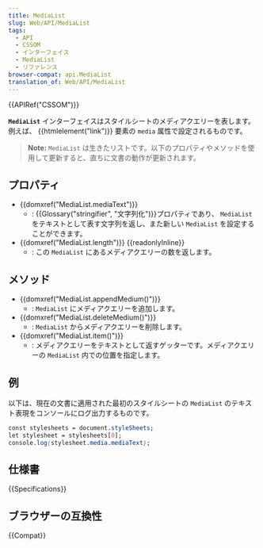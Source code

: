 ```yaml
---
title: MediaList
slug: Web/API/MediaList
tags:
  - API
  - CSSOM
  - インターフェイス
  - MediaList
  - リファレンス
browser-compat: api.MediaList
translation_of: Web/API/MediaList
---
```

{{APIRef("CSSOM")}}

**`MediaList`** インターフェイスはスタイルシートのメディアクエリーを表します。例えば、 {{htmlelement("link")}} 要素の `media` 属性で設定されるものです。

> **Note:** `MediaList` は生きたリストです。以下のプロパティやメソッドを使用して更新すると、直ちに文書の動作が更新されます。

## プロパティ

- {{domxref("MediaList.mediaText")}}
  - : {{Glossary("stringifier", "文字列化")}}プロパティであり、 `MediaList` をテキストとして表す文字列を返し、また新しい `MediaList` を設定することができます。
- {{domxref("MediaList.length")}} {{readonlyInline}}
  - : この `MediaList` にあるメディアクエリーの数を返します。

## メソッド

- {{domxref("MediaList.appendMedium()")}}
  - : `MediaList` にメディアクエリーを追加します。
- {{domxref("MediaList.deleteMedium()")}}
  - : `MediaList` からメディアクエリーを削除します。
- {{domxref("MediaList.item()")}}
  - : メディアクエリーをテキストとして返すゲッターです。メディアクエリーの `MediaList` 内での位置を指定します。

## 例

以下は、現在の文書に適用された最初のスタイルシートの `MediaList` のテキスト表現をコンソールにログ出力するものです。

```css
const stylesheets = document.styleSheets;
let stylesheet = stylesheets[0];
console.log(stylesheet.media.mediaText);
```

## 仕様書

{{Specifications}}

## ブラウザーの互換性

{{Compat}}
